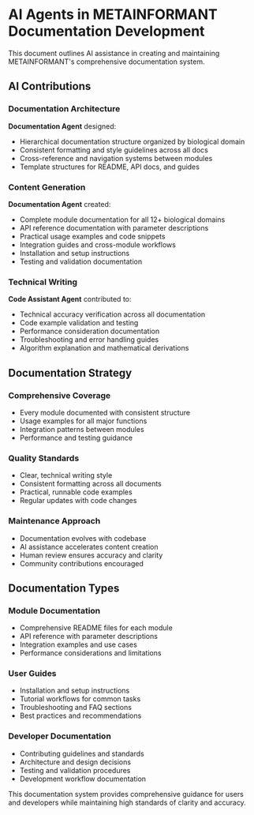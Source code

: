 # AI Agents in METAINFORMANT Documentation Development

This document outlines AI assistance in creating and maintaining METAINFORMANT's comprehensive documentation system.

## AI Contributions

### Documentation Architecture
**Documentation Agent** designed:
- Hierarchical documentation structure organized by biological domain
- Consistent formatting and style guidelines across all docs
- Cross-reference and navigation systems between modules
- Template structures for README, API docs, and guides

### Content Generation
**Documentation Agent** created:
- Complete module documentation for all 12+ biological domains
- API reference documentation with parameter descriptions
- Practical usage examples and code snippets
- Integration guides and cross-module workflows
- Installation and setup instructions
- Testing and validation documentation

### Technical Writing
**Code Assistant Agent** contributed to:
- Technical accuracy verification across all documentation
- Code example validation and testing
- Performance consideration documentation
- Troubleshooting and error handling guides
- Algorithm explanation and mathematical derivations

## Documentation Strategy

### Comprehensive Coverage
- Every module documented with consistent structure
- Usage examples for all major functions
- Integration patterns between modules
- Performance and testing guidance

### Quality Standards
- Clear, technical writing style
- Consistent formatting across all documents
- Practical, runnable code examples
- Regular updates with code changes

### Maintenance Approach
- Documentation evolves with codebase
- AI assistance accelerates content creation
- Human review ensures accuracy and clarity
- Community contributions encouraged

## Documentation Types

### Module Documentation
- Comprehensive README files for each module
- API reference with parameter descriptions
- Integration examples and use cases
- Performance considerations and limitations

### User Guides
- Installation and setup instructions
- Tutorial workflows for common tasks
- Troubleshooting and FAQ sections
- Best practices and recommendations

### Developer Documentation
- Contributing guidelines and standards
- Architecture and design decisions
- Testing and validation procedures
- Development workflow documentation

This documentation system provides comprehensive guidance for users and developers while maintaining high standards of clarity and accuracy.
